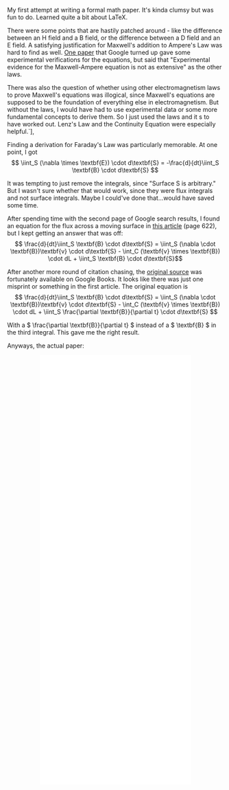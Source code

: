 My first attempt at writing a formal math paper. It's kinda clumsy but was fun to do. Learned quite a bit about LaTeX.

There were some points that are hastily patched around - like the difference between an H field and a B field, or the difference between a D field and an E field. A satisfying justification for Maxwell's addition to Ampere's Law was hard to find as well. <a href="https://academicworks.cuny.edu/cgi/viewcontent.cgi?article=1156&context=kb_pubs#page=14" target="_blank">One paper</a> that Google turned up gave some experimental verifications for the equations, but said that "Experimental evidence for the Maxwell-Ampere equation is not as extensive" as the other laws.

There was also the question of whether using other electromagnetism laws to prove Maxwell's equations was illogical, since Maxwell's equations are supposed to be the foundation of everything else in electromagnetism. But without the laws, I would have had to use experimental data or some more fundamental concepts to derive them. So I just used the laws and it s to have worked out. Lenz's Law and the Continuity Equation were especially helpful.`],
            
            
Finding a derivation for Faraday's Law was particularly memorable. At one point, I got
$$ \iint_S (\nabla \times \textbf{E}) \cdot d\textbf{S} = -\frac{d}{dt}\iint_S \textbf{B} \cdot d\textbf{S} $$

It was tempting to just remove the integrals, since "Surface S is arbitrary." But I wasn't sure whether that would work, since they were flux integrals and not surface integrals. Maybe I could've done that...would have saved some time.

After spending time with the second page of Google search results, I found an equation for the flux across a moving surface in <a href="https://web.archive.org/web/20210413205303/http://sgpwe.izt.uam.mx/files/users/uami/jdf/proyectos/Derivar_inetegral.pdf" target="_blank">this article</a> (page 622), but I kept getting an answer that was off:
$$ \frac{d}{dt}\iint_S \textbf{B} \cdot d\textbf{S} = \iint_S (\nabla \cdot \textbf{B})\textbf{v} \cdot d\textbf{S} - \int_C (\textbf{v} \times \textbf{B}) \cdot dL + \iint_S \textbf{B} \cdot d\textbf{S}$$


After another more round of citation chasing, the <a href="https://www.google.com/books/edition/The_Classical_Theory_of_Electricity_and/9rTQAAAAMAAJ?hl=en&gbpv=1&printsec=frontcover&pg=PA40" target="_blank">original source</a> was fortunately available on Google Books. It looks like there was just one misprint or something in the first article. The original equation is
$$ \frac{d}{dt}\iint_S \textbf{B} \cdot d\textbf{S} = \iint_S (\nabla \cdot \textbf{B})\textbf{v} \cdot d\textbf{S} - \int_C (\textbf{v} \times \textbf{B}) \cdot dL + \iint_S \frac{\partial \textbf{B}}{\partial t} \cdot d\textbf{S} $$

With a $ \frac{\partial \textbf{B}}{\partial t} $ instead of a $ \textbf{B} $ in the third integral. This gave me the right result.

Anyways, the actual paper:
<div style="display: block; width: 70%; margin: 0 auto">
    <embed align="center" src="/data/documents/20240114_maxwells_equations.pdf" width="100%" height="1000" type="application/pdf">
</div>